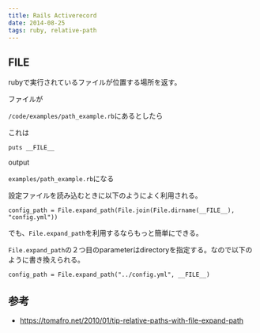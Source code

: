 ```yaml
---
title: Rails Activerecord
date: 2014-08-25
tags: ruby, relative-path
---
```


## __FILE__

rubyで実行されているファイルが位置する場所を返す。

ファイルが

`/code/examples/path_example.rb`にあるとしたら

これは

`puts __FILE__`

output

`examples/path_example.rb`になる

設定ファイルを読み込むときに以下のようによく利用される。

`config_path = File.expand_path(File.join(File.dirname(__FILE__), "config.yml"))`

でも、`File.expand_path`を利用するならもっと簡単にできる。

`File.expand_path`の２つ目のparameterはdirectoryを指定する。なので以下のように書き換えられる。

`config_path = File.expand_path("../config.yml", __FILE__)`


## 参考

* <https://tomafro.net/2010/01/tip-relative-paths-with-file-expand-path>
